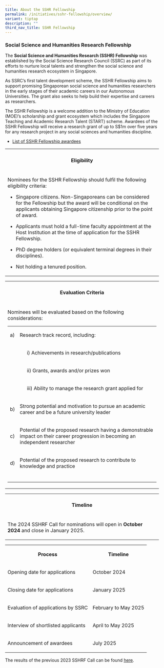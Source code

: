 ```yaml
---
title: About the SSHR Fellowship
permalink: /initiatives/sshr-fellowship/overview/
variant: tiptap
description: ""
third_nav_title: SSHR Fellowship
---
```

<h3><strong>Social Science and Humanities Research Fellowship</strong></h3>
<p>The <strong>Social Science and Humanities Research (SSHR) Fellowship </strong>was
established by the Social Science Research Council (SSRC) as part of its
efforts to nurture local talents and strengthen the social science and
humanities research ecosystem in Singapore.</p>
<p>As SSRC’s first talent development scheme, the SSHR Fellowship aims to
support promising Singaporean social science and humanities researchers
in the early stages of their academic careers in our Autonomous Universities.
The grant also seeks to help build their expertise and careers as researchers.</p>
<p>The SSHR Fellowship is a welcome addition to the Ministry of Education
(MOE)’s scholarship and grant ecosystem which includes the Singapore Teaching
and Academic Research Talent (START) scheme. Awardees of the SSHR Fellowship
will receive a research grant of up to S$1m over five years for any research
project in any social sciences and humanities discipline.</p>
<ul data-tight="true" class="tight">
<li>
<p><a href="https://www.ssrc.edu.sg/2023-fellows/" rel="noopener noreferrer nofollow" target="_blank">List of SSHR Fellowship awardees</a>
</p>
</li>
</ul>
<p></p>
<table style="minWidth: 25px">
<colgroup>
<col>
</colgroup>
<tbody>
<tr>
<th rowspan="1" colspan="1">
<h4><strong>Eligibility</strong></h4>
</th>
</tr>
<tr>
<td rowspan="1" colspan="1">
<p>Nominees for the SSHR Fellowship should fulfil the following eligibility
criteria:</p>
<ul>
<li>
<p>Singapore citizens. Non-Singaporeans can be considered for the Fellowship
but the award will be conditional on the applicants obtaining Singapore
citizenship prior to the point of award.</p>
</li>
<li>
<p>Applicants must hold a full-time faculty appointment at the Host Institution
at the time of application for the SSHR Fellowship.</p>
</li>
<li>
<p>PhD degree holders (or equivalent terminal degrees in their disciplines).</p>
</li>
<li>
<p>Not holding a tenured position.</p>
</li>
</ul>
</td>
</tr>
</tbody>
</table>
<table style="minWidth: 25px">
<colgroup>
<col>
</colgroup>
<tbody>
<tr>
<th rowspan="1" colspan="1">
<h4><strong>Evaluation Criteria</strong></h4>
</th>
</tr>
<tr>
<td rowspan="1" colspan="1">
<p>Nominees will be evaluated based on the following considerations:</p>
<table style="minWidth: 75px">
<colgroup>
<col>
<col>
<col>
</colgroup>
<tbody>
<tr>
<td rowspan="1" colspan="1">
<p>a)</p>
</td>
<td rowspan="1" colspan="2">
<p>Research track record, including:</p>
</td>
</tr>
<tr>
<td rowspan="1" colspan="1">
<p></p>
</td>
<td rowspan="1" colspan="1">
<p></p>
</td>
<td rowspan="1" colspan="1">
<p>i) Achievements in research/publications</p>
</td>
</tr>
<tr>
<td rowspan="1" colspan="1">
<p></p>
</td>
<td rowspan="1" colspan="1">
<p></p>
</td>
<td rowspan="1" colspan="1">
<p>ii) Grants, awards and/or prizes won</p>
</td>
</tr>
<tr>
<td rowspan="1" colspan="1">
<p></p>
</td>
<td rowspan="1" colspan="1">
<p></p>
</td>
<td rowspan="1" colspan="1">
<p>iii) Ability to manage the research grant applied for</p>
</td>
</tr>
<tr>
<td rowspan="1" colspan="1">
<p>b)</p>
</td>
<td rowspan="1" colspan="2">
<p>Strong potential and motivation to pursue an academic career and be a
future university leader</p>
</td>
</tr>
<tr>
<td rowspan="1" colspan="1">
<p>c)</p>
</td>
<td rowspan="1" colspan="2">
<p>Potential of the proposed research having a demonstrable impact on their
career progression in becoming an independent researcher</p>
</td>
</tr>
<tr>
<td rowspan="1" colspan="1">
<p>d)</p>
</td>
<td rowspan="1" colspan="2">
<p>Potential of the proposed research to contribute to knowledge and practice</p>
</td>
</tr>
<tr>
<td rowspan="1" colspan="1">
<p></p>
</td>
<td rowspan="1" colspan="2">
<p></p>
</td>
</tr>
</tbody>
</table>
</td>
</tr>
</tbody>
</table>
<table style="minWidth: 25px">
<colgroup>
<col>
</colgroup>
<tbody>
<tr>
<th rowspan="1" colspan="1">
<h4><strong>Timeline</strong></h4>
</th>
</tr>
<tr>
<td rowspan="1" colspan="1">
<p>The 2024 SSHRF Call for nominations will open in <strong>October 2024 </strong>and
close in January 2025.</p>
</td>
</tr>
</tbody>
</table>
<table style="minWidth: 50px">
<colgroup>
<col>
<col>
</colgroup>
<tbody>
<tr>
<th rowspan="1" colspan="1">
<p>Process</p>
</th>
<th rowspan="1" colspan="1">
<p>Timeline</p>
</th>
</tr>
<tr>
<td rowspan="1" colspan="1">
<p>Opening date for applications</p>
</td>
<td rowspan="1" colspan="1">
<p>October 2024</p>
</td>
</tr>
<tr>
<td rowspan="1" colspan="1">
<p>Closing date for applications</p>
</td>
<td rowspan="1" colspan="1">
<p>January 2025</p>
</td>
</tr>
<tr>
<td rowspan="1" colspan="1">
<p>Evaluation of applications by SSRC</p>
</td>
<td rowspan="1" colspan="1">
<p>February to May 2025</p>
</td>
</tr>
<tr>
<td rowspan="1" colspan="1">
<p>Interview of shortlisted applicants</p>
</td>
<td rowspan="1" colspan="1">
<p>April to May 2025</p>
</td>
</tr>
<tr>
<td rowspan="1" colspan="1">
<p>Announcement of awardees</p>
</td>
<td rowspan="1" colspan="1">
<p>July 2025</p>
</td>
</tr>
</tbody>
</table>
<p>The results of the previous 2023 SSHRF Call can be found <a href="https://www.ssrc.edu.sg/grant-recipients/2022/sshrf2023/" rel="noopener noreferrer nofollow" target="_blank"><u>here</u></a>.</p>